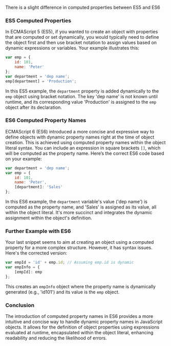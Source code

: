 
There is a slight difference in computed properties between ES5 and ES6

### ES5 Computed Properties

In ECMAScript 5 (ES5), if you wanted to create an object with properties that are computed or set dynamically, you would typically need to define the object first and then use bracket notation to assign values based on dynamic expressions or variables. Your example illustrates this:

```javascript
var emp = {
    id: 101, 
    name: 'Peter'
};
var department = 'dep name';
emp[department] = 'Production';
```

In this ES5 example, the `department` property is added dynamically to the `emp` object using bracket notation. The key 'dep name' is not known until runtime, and its corresponding value 'Production' is assigned to the `emp` object after its declaration.

### ES6 Computed Property Names

ECMAScript 6 (ES6) introduced a more concise and expressive way to define objects with dynamic property names right at the time of object creation. This is achieved using computed property names within the object literal syntax. You can include an expression in square brackets `[]`, which will be computed as the property name. Here’s the correct ES6 code based on your example:

```javascript
var department = 'dep name';
var emp = {
    id: 101,
    name: 'Peter',
    [department]: 'Sales'
};
```

In this ES6 example, the `department` variable's value ('dep name') is computed as the property name, and 'Sales' is assigned as its value, all within the object literal. It's more succinct and integrates the dynamic assignment within the object's definition.

### Further Example with ES6

Your last snippet seems to aim at creating an object using a computed property for a more complex structure. However, it has syntax issues. Here's the corrected version:

```javascript
var empId = 'id' + emp.id; // Assuming emp.id is dynamic
var empInfo = {
    [empId]: emp
};
```

This creates an `empInfo` object where the property name is dynamically generated (e.g., 'id101') and its value is the `emp` object.

### Conclusion

The introduction of computed property names in ES6 provides a more intuitive and concise way to handle dynamic property names in JavaScript objects. It allows for the definition of object properties using expressions evaluated at runtime, encapsulated within the object literal, enhancing readability and reducing the likelihood of errors.
